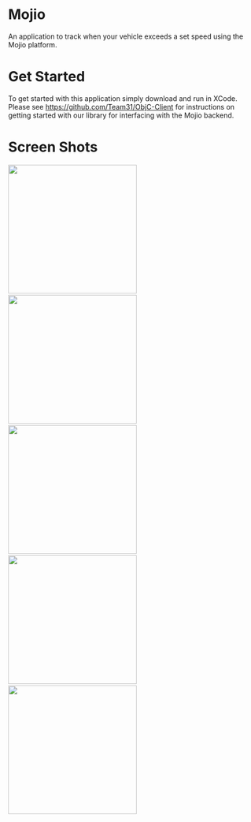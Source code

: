 Mojio
=====

An application to track when your vehicle exceeds a set speed using the Mojio platform.

Get Started
=====
To get started with this application simply download and run in XCode.
Please see https://github.com/Team31/ObjC-Client for instructions on getting started with our library for interfacing with the Mojio backend.

Screen Shots
=====


<img width=261 src="https://raw.github.com/Team31/Mojio/master/Screenshots/screen1.png"/>
&nbsp;&nbsp;&nbsp;&nbsp;
<img width=261 src="https://raw.github.com/Team31/Mojio/master/Screenshots/screen2.png"/>
&nbsp;&nbsp;&nbsp;&nbsp;
<img width=261 src="https://raw.github.com/Team31/Mojio/master/Screenshots/screen3.png"/>
&nbsp;&nbsp;&nbsp;&nbsp;
<img width=261 src="https://raw.github.com/Team31/Mojio/master/Screenshots/screen4.png"/>
&nbsp;&nbsp;&nbsp;&nbsp;
<img width=261 src="https://raw.github.com/Team31/Mojio/master/Screenshots/screen5.png"/>

